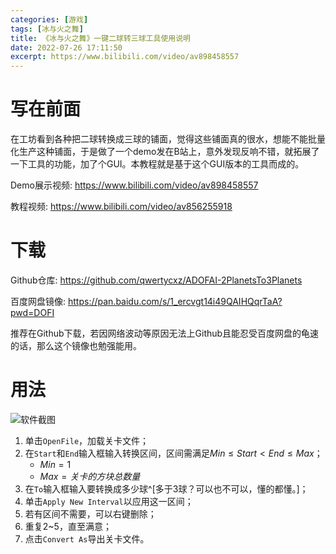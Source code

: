 ```yaml
---
categories: [游戏]
tags: [冰与火之舞]
title: 《冰与火之舞》一键二球转三球工具使用说明
date: 2022-07-26 17:11:50
excerpt: https://www.bilibili.com/video/av898458557
---
```


# 写在前面

在工坊看到各种把二球转换成三球的铺面，觉得这些铺面真的很水，想能不能批量化生产这种铺面，于是做了一个demo发在B站上，意外发现反响不错，就拓展了一下工具的功能，加了个GUI。本教程就是基于这个GUI版本的工具而成的。

Demo展示视频: <https://www.bilibili.com/video/av898458557>

教程视频: <https://www.bilibili.com/video/av856255918>

# 下载

Github仓库: <https://github.com/qwertycxz/ADOFAI-2PlanetsTo3Planets>

百度网盘镜像: <https://pan.baidu.com/s/1_ercvgt14i49QAIHQqrTaA?pwd=DOFI>

推荐在Github下载，若因网络波动等原因无法上Github且能忍受百度网盘的龟速的话，那么这个镜像也勉强能用。

# 用法

![软件截图](/images/Adofai2PlanetsTo3Planets.png)

1. 单击`OpenFile`，加载关卡文件；
2. 在`Start`和`End`输入框输入转换区间，区间需满足$Min \leqslant Start < End \leqslant Max$；
    - $Min = 1$
    - $Max = 关卡的方块总数量$
3. 在`To`输入框输入要转换成多少球^[多于3球？可以也不可以，懂的都懂。]；
4. 单击`Apply New Interval`以应用这一区间；
5. 若有区间不需要，可以右键删除；
6. 重复2~5，直至满意；
7. 点击`Convert As`导出关卡文件。
